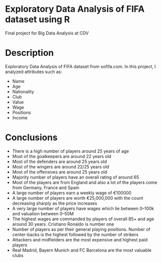 # Exploratory Data Analysis of FIFA dataset using R
Final project for Big Data Analysis at CDV

# Description
Exploratory Data Analysis of FIFA dataset from sofifa.com.
In this project, I analyzed attributes such as:
* Name
* Age
* Nationality
* Club
* Value
* Wage
* Positions
* Income

# Conclusions
* There is a high number of players around 25 years of age
* Most of the goalkeepers are around 22 years old
* Most of the defenders are around 25 years old
* Most of the wingers are around 22/25 years old
* Most of the offensives are around 25 years old
* Majority number of players have an overall rating of around 65
* Most of the players are from England and also a lot of the players come from Germany, France and Spain
* A large number of players earn a weekly wage of €100000
* A large number of players are worth €25,000,000 with the count decreasing sharply as the price increases
* A very large number of players have wages which lie between 0–100k and valuation between 0–50M
* The highest wages are commanded by players of overall 85+ and age around 30 years. Cristiano Ronaldo is number one
* Number of players as per their general playing positions. Number of center-backs is the highest followed by the number of strikers
* Attackers and midfielders are the most expensive and highest paid players
* Real Madrid, Bayern Munich and FC Barcelona are the most valuable clubs
